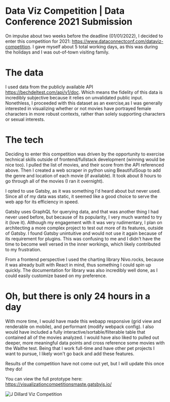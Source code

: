 # Data Viz Competition | Data Conference 2021 Submission

On impulse about two weeks before the deadline (01/01/2022), I decided to enter this competition for 2021: https://www.dataconnectconf.com/dataviz-competition. I gave myself about 5 total working days, as this was during the holidays and I was out-of-town visiting family. 

# The data 
I used data from the publicly available API https://bechdeltest.com/api/v1/doc. Which means the fidelity of this data is incredibly subjective because it relies on unvalidated public input. Nonethless, I proceeded with this dataset as an exercise,as I was generally interested in visualizing whether or not movies have portrayed female characters in more robust contexts, rather than solely supporting characters or sexual interests.

# The tech
Deciding to enter this competition was driven by the opportunity to exercise technical skills outside of frontend/fullstack development (winning would be nice too). I pulled the list of movies, and their score from the API referenced above. Then I created a web scraper in python using BeautifulSoup to add the genre and location of each movie (if available). It took about 8 hours to go through all of the movies (I ran it overnight). 

I opted to use Gatsby, as it was something I'd heard about but never used. Since all of my data was static, it seemed like a good choice to serve the web app for its efficiency in speed. 

Gatsby uses GraphQL for querying data, and that was another thing I had never used before, but because of its popularity, I very much wanted to try it (love it). Although my engagement with it was very rudimentary, I plan on architecting a more complex project to test out more of its features, outside of Gatsby. I found Gatsby unintuitive and would not use it again because of its requirement for plugins. This was confusing to me and I didn't have the time to become well versed in the inner workings, which likely contributed to my frustration.

From a frontend perspective I used the charting library Nivo.rocks, because it was already built with React in mind, thus something I could spin up quickly. The documentation for library was also incredibly well done, as I could easily customize based on my preference.

# Oh, but there is only 24 hours in a day
With more time, I would have made this webapp responsive (grid view and renderable on mobile), and performant (modify webpack config). I also would have included a fully interactive/sortable/filterable table that contained all of the movies analyzed. I would have also liked to pulled out deeper, more meaningful data points and cross reference some movies with the Waithe test. Being that I work full-time and have other pet projects I want to pursue, I likely won't go back and add these features.

Results of the competition have not come out yet, but I will update this once they do! 

You can view the full prototype here: https://visualizationcompetitionsmaste.gatsbyjs.io/

![J  Dillard Viz Competition](https://user-images.githubusercontent.com/92639901/149604448-17c9ca47-0a13-41c1-99b4-bd631fa592b4.png)
